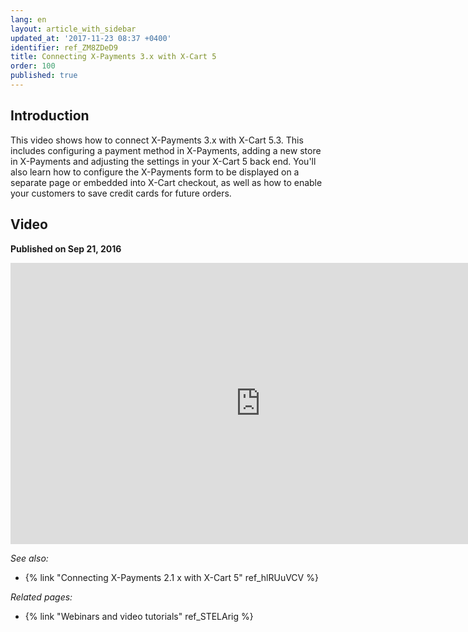 ```yaml
---
lang: en
layout: article_with_sidebar
updated_at: '2017-11-23 08:37 +0400'
identifier: ref_ZM8ZDeD9
title: Connecting X-Payments 3.x with X-Cart 5
order: 100
published: true
---
```

## Introduction

This video shows how to connect X-Payments 3.x with X-Cart 5.3. This includes configuring a payment method in X-Payments, adding a new store in X-Payments and adjusting the settings in your X-Cart 5 back end. You'll also learn how to configure the X-Payments form to be displayed on a separate page or embedded into X-Cart checkout, as well as how to enable your customers to save credit cards for future orders.

## Video
**Published on Sep 21, 2016**
<iframe class="youtube-player" type="text/html" style="width: 800px; height: 450px" src="http://youtube.com/embed/h2F-nFRi_Fg" frameborder="0"></iframe>

_See also:_

*   {% link "Connecting X-Payments 2.1 x with X-Cart 5" ref_hlRUuVCV %}

_Related pages:_

*   {% link "Webinars and video tutorials" ref_STELArig %}

